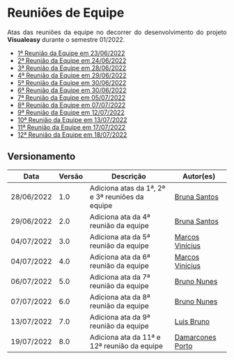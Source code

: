 # Reuniões de Equipe


<p align="justify">Atas das reuniões da equipe no decorrer do desenvolvimento do projeto <b>Visualeasy</b> durante o semestre 01/2022.</p>

- [1ª Reunião da Equipe em 23/06/2022](r1-equipe.md)
- [2ª Reunião da Equipe em 24/06/2022](r2-equipe.md)
- [3ª Reunião da Equipe em 28/06/2022](r3-equipe.md)
- [4ª Reunião da Equipe em 29/06/2022](r4-equipe.md)
- [5ª Reunião da Equipe em 30/06/2022](r5-equipe.md)
- [6ª Reunião da Equipe em 30/06/2022](r6-equipe.md)
- [7ª Reunião da Equipe em 05/07/2022](r7-equipe.md)
- [8ª Reunião da Equipe em 07/07/2022](r8-equipe.md)
- [9ª Reunião da Equipe em 12/07/2022](r9-equipe.md)
- [10ª Reunião da Equipe em 13/07/2022](r10-equipe.md)
- [11ª Reunião da Equipe em 17/07/2022](r11-equipe.md)
- [12ª Reunião da Equipe em 18/07/2022](r12-equipe.md)


## Versionamento

| Data | Versão | Descrição | Autor(es) |
|------|------|------|------|
|28/06/2022|1.0|Adiciona atas da 1ª, 2ª e 3ª reuniões da equipe|[Bruna Santos](https://github.com/brunaalmeidasantos)|
|29/06/2022|2.0|Adiciona ata da 4ª reunião da equipe|[Bruna Santos](https://github.com/brunaalmeidasantos)|
|04/07/2022|3.0|Adiciona ata da 5ª reunião da equipe|[Marcos Vinícius](https://github.com/marcos-mv)|
|04/07/2022|4.0|Adiciona ata da 6ª reunião da equipe|[Marcos Vinícius](https://github.com/marcos-mv)|
|06/07/2022|5.0|Adiciona ata da 7ª reunião da equipe|[Bruno Nunes](https://github.com/brunocmo)|
|07/07/2022|6.0|Adiciona ata da 8ª reunião da equipe|[Bruno Nunes](https://github.com/brunocmo)|
|13/07/2022|7.0|Adiciona ata da 9ª reunião da equipe|[Luis Bruno](https://github.com/lbrunofidelis)|
|19/07/2022|8.0|Adiciona ata da 11ª e 12ª reunião da equipe|[Damarcones Porto](https://github.com/damarcones)|
